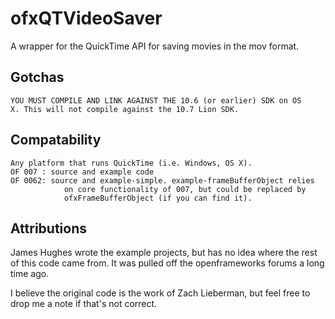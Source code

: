 # ofxQTVideoSaver #
A wrapper for the QuickTime API for saving movies in the mov format.

## Gotchas  
    YOU MUST COMPILE AND LINK AGAINST THE 10.6 (or earlier) SDK on OS
    X. This will not compile against the 10.7 Lion SDK.

## Compatability ##
    Any platform that runs QuickTime (i.e. Windows, OS X).
    OF 007 : source and example code
    OF 0062: source and example-simple. example-frameBufferObject relies
                on core functionality of 007, but could be replaced by
                ofxFrameBufferObject (if you can find it).

## Attributions ##
James Hughes wrote the example projects, but has no idea where the
rest of this code came from. It was pulled off the openframeworks
forums a long time ago.

I believe the original code is the work of Zach Lieberman, but feel
free to drop me a note if that's not correct.

